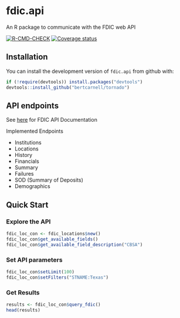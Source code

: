 # fdic.api
An R package to communicate with the FDIC web API

[![R-CMD-CHECK](https://github.com/bertcarnell/fdic.api/actions/workflows/r-cmd-check.yml/badge.svg)](https://github.com/bertcarnell/fdic.api/actions/workflows/r-cmd-check.yml)
[![Coverage status](https://codecov.io/gh/bertcarnell/fdic.api/branch/master/graph/badge.svg)](https://codecov.io/github/bertcarnell/fdic.api?branch=master)

## Installation

You can install the development version of `fdic.api` from github
with:

``` r
if (!require(devtools)) install.packages("devtools")
devtools::install_github("bertcarnell/tornado")
```

## API endpoints

See [here](https://banks.data.fdic.gov/docs/) for FDIC API Documentation

Implemented Endpoints

- Institutions
- Locations
- History
- Financials
- Summary
- Failures
- SOD (Summary of Deposits)
- Demographics

## Quick Start

### Explore the API

``` r
fdic_loc_con <- fdic_locations$new()
fdic_loc_con$get_available_fields()
fdic_loc_con$get_available_field_description("CBSA")
```

### Set API parameters

``` r
fdic_loc_con$setLimit(100)
fdic_loc_con$setFilters("STNAME:Texas")
```

### Get Results

``` r
results <- fdic_loc_con$query_fdic()
head(results)
```


